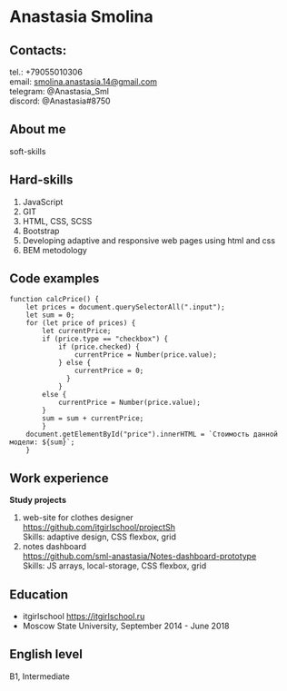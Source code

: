 # Anastasia Smolina
## Contacts:
tel.: +79055010306 \
email: smolina.anastasia.14@gmail.com \
telegram: @Anastasia_Sml \
discord: @Anastasia#8750

## About me
soft-skills
## Hard-skills
1. JavaScript
2. GIT
3. HTML, CSS, SCSS
4. Bootstrap
5. Developing adaptive and responsive web pages using html and css
6. BEM metodology

## Code examples
```
function calcPrice() {
    let prices = document.querySelectorAll(".input");
    let sum = 0;
    for (let price of prices) {
        let currentPrice;
        if (price.type == "checkbox") {
            if (price.checked) {
                currentPrice = Number(price.value);
            } else {
                currentPrice = 0;
              }
            }
        else {
            currentPrice = Number(price.value);
        }
        sum = sum + currentPrice;
        }
    document.getElementById("price").innerHTML = `Стоимость данной модели: ${sum}`;
    }
```

## Work experience

**Study projects**
1. web-site for clothes designer\
https://github.com/itgirlschool/projectSh \
Skills: adaptive design, CSS flexbox, grid
2. notes dashboard\
https://github.com/sml-anastasia/Notes-dashboard-prototype \
Skills: JS arrays, local-storage, CSS flexbox, grid

## Education
- itgirlschool https://itgirlschool.ru
- Moscow State University, September 2014 - June 2018

## English level
B1, Intermediate
